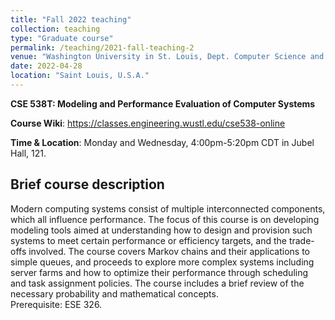 ```yaml
---
title: "Fall 2022 teaching"
collection: teaching
type: "Graduate course"
permalink: /teaching/2021-fall-teaching-2
venue: "Washington University in St. Louis, Dept. Computer Science and Engineering"
date: 2022-04-28
location: "Saint Louis, U.S.A."
---
```


**CSE 538T: Modeling and Performance Evaluation of Computer Systems**

**Course Wiki**: <https://classes.engineering.wustl.edu/cse538-online>

**Time & Location**:  Monday and Wednesday, 4:00pm-5:20pm CDT in Jubel Hall, 121.

## Brief course description

Modern computing systems consist of multiple interconnected components, which all influence performance.
The focus of this course is on developing modeling tools aimed at understanding how to design and provision
such systems to meet certain performance or efficiency targets, and the trade-offs involved.
The course covers Markov chains and their applications to simple queues, and proceeds to explore
more complex systems including server farms and how to optimize their performance through scheduling
and task assignment policies. The course includes a brief review of the necessary probability and mathematical concepts.    
Prerequisite: ESE 326. 